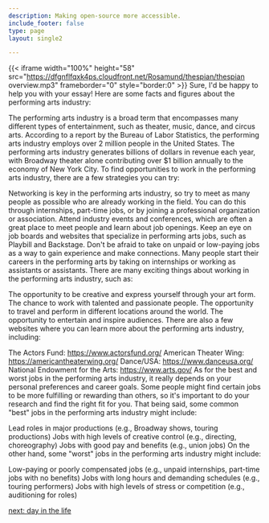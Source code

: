 ```yaml
---
description: Making open-source more accessible.
include_footer: false
type: page
layout: single2

---
```


{{< iframe width="100%" height="58" src="https://dfgnflfqxk4ps.cloudfront.net/Rosamund/thespian/thespian overview.mp3" frameborder="0" style="border:0" >}}
Sure, I'd be happy to help you with your essay! Here are some facts and figures about the performing arts industry:

The performing arts industry is a broad term that encompasses many different types of entertainment, such as theater, music, dance, and circus arts.
According to a report by the Bureau of Labor Statistics, the performing arts industry employs over 2 million people in the United States.
The performing arts industry generates billions of dollars in revenue each year, with Broadway theater alone contributing over $1 billion annually to the economy of New York City.
To find opportunities to work in the performing arts industry, there are a few strategies you can try:

Networking is key in the performing arts industry, so try to meet as many people as possible who are already working in the field. You can do this through internships, part-time jobs, or by joining a professional organization or association.
Attend industry events and conferences, which are often a great place to meet people and learn about job openings.
Keep an eye on job boards and websites that specialize in performing arts jobs, such as Playbill and Backstage.
Don't be afraid to take on unpaid or low-paying jobs as a way to gain experience and make connections. Many people start their careers in the performing arts by taking on internships or working as assistants or assistants.
There are many exciting things about working in the performing arts industry, such as:

The opportunity to be creative and express yourself through your art form.
The chance to work with talented and passionate people.
The opportunity to travel and perform in different locations around the world.
The opportunity to entertain and inspire audiences.
There are also a few websites where you can learn more about the performing arts industry, including:

The Actors Fund: https://www.actorsfund.org/
American Theater Wing: https://americantheaterwing.org/
Dance/USA: https://www.danceusa.org/
National Endowment for the Arts: https://www.arts.gov/
As for the best and worst jobs in the performing arts industry, it really depends on your personal preferences and career goals. Some people might find certain jobs to be more fulfilling or rewarding than others, so it's important to do your research and find the right fit for you. That being said, some common "best" jobs in the performing arts industry might include:

Lead roles in major productions (e.g., Broadway shows, touring productions)
Jobs with high levels of creative control (e.g., directing, choreography)
Jobs with good pay and benefits (e.g., union jobs)
On the other hand, some "worst" jobs in the performing arts industry might include:

Low-paying or poorly compensated jobs (e.g., unpaid internships, part-time jobs with no benefits)
Jobs with long hours and demanding schedules (e.g., touring performers)
Jobs with high levels of stress or competition (e.g., auditioning for roles)

<a href="https://workdojos.com/thespian/day-in-the-life">next: day in the life</a>
